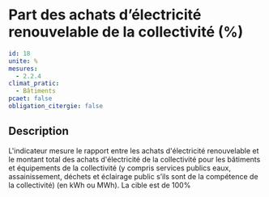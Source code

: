 # Part des achats d’électricité renouvelable de la collectivité (%)
```yaml
id: 18
unite: %
mesures:
  - 2.2.4
climat_pratic:
  - Bâtiments
pcaet: false
obligation_citergie: false
```
## Description
L'indicateur mesure le rapport entre les achats d'électricité renouvelable et le montant total des achats d'électricité de la collectivité pour les bâtiments et équipements de la collectivité (y compris services publics eaux, assainissement, déchets et éclairage public s’ils sont de la compétence de la collectivité) (en kWh ou MWh). La cible est de 100%



